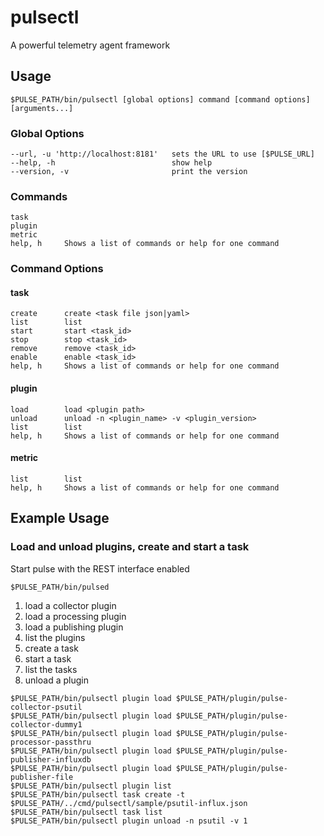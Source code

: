 <!--
http://www.apache.org/licenses/LICENSE-2.0.txt


Copyright 2015 Intel Corporation

Licensed under the Apache License, Version 2.0 (the "License");
you may not use this file except in compliance with the License.
You may obtain a copy of the License at

    http://www.apache.org/licenses/LICENSE-2.0

Unless required by applicable law or agreed to in writing, software
distributed under the License is distributed on an "AS IS" BASIS,
WITHOUT WARRANTIES OR CONDITIONS OF ANY KIND, either express or implied.
See the License for the specific language governing permissions and
limitations under the License.
-->

# pulsectl
A powerful telemetry agent framework

## Usage
```
$PULSE_PATH/bin/pulsectl [global options] command [command options] [arguments...]
```
### Global Options
```
--url, -u 'http://localhost:8181'	sets the URL to use [$PULSE_URL]
--help, -h							show help
--version, -v						print the version
```
### Commands
```
task
plugin
metric
help, h		Shows a list of commands or help for one command
```
### Command Options
#### task
```
create		create <task file json|yaml>
list		list
start		start <task_id>
stop		stop <task_id>
remove		remove <task_id>
enable		enable <task_id>
help, h		Shows a list of commands or help for one command
```
#### plugin
```
load		load <plugin path>
unload		unload -n <plugin_name> -v <plugin_version>
list		list
help, h		Shows a list of commands or help for one command
```
#### metric
```
list		list
help, h		Shows a list of commands or help for one command
```

Example Usage
-------------

### Load and unload plugins, create and start a task

Start pulse with the REST interface enabled

```
$PULSE_PATH/bin/pulsed
```

1. load a collector plugin
2. load a processing plugin
3. load a publishing plugin
4. list the plugins
4. create a task
5. start a task
6. list the tasks
7. unload a plugin

```
$PULSE_PATH/bin/pulsectl plugin load $PULSE_PATH/plugin/pulse-collector-psutil
$PULSE_PATH/bin/pulsectl plugin load $PULSE_PATH/plugin/pulse-collector-dummy1
$PULSE_PATH/bin/pulsectl plugin load $PULSE_PATH/plugin/pulse-processor-passthru
$PULSE_PATH/bin/pulsectl plugin load $PULSE_PATH/plugin/pulse-publisher-influxdb
$PULSE_PATH/bin/pulsectl plugin load $PULSE_PATH/plugin/pulse-publisher-file
$PULSE_PATH/bin/pulsectl plugin list
$PULSE_PATH/bin/pulsectl task create -t $PULSE_PATH/../cmd/pulsectl/sample/psutil-influx.json
$PULSE_PATH/bin/pulsectl task list
$PULSE_PATH/bin/pulsectl plugin unload -n psutil -v 1
```